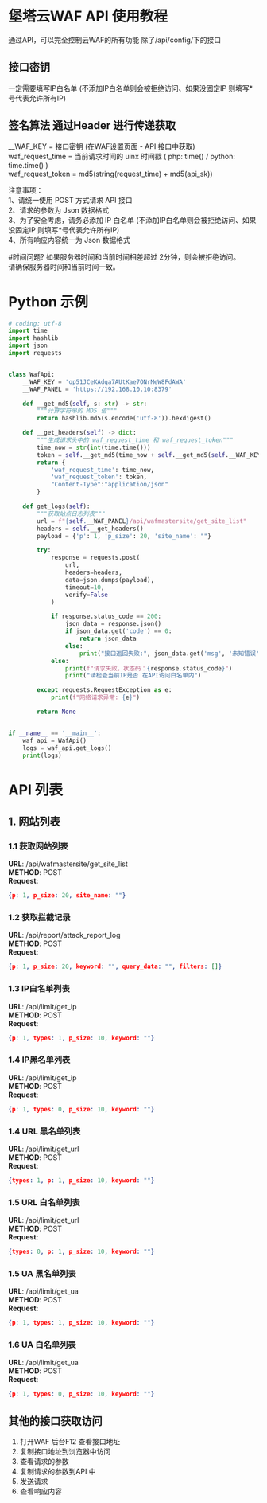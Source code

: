 # 堡塔云WAF API 使用教程
通过API，可以完全控制云WAF的所有功能 除了/api/config/下的接口 <br/>

## 接口密钥
一定需要填写IP白名单 (不添加IP白名单则会被拒绝访问、如果没固定IP 则填写*号代表允许所有IP) <br/>


## 签名算法 通过Header 进行传递获取
__WAF_KEY = 接口密钥 (在WAF设置页面 - API 接口中获取)<br/>
waf_request_time = 当前请求时间的 uinx 时间戳 ( php: time() / python: time.time() )<br/>
waf_request_token = md5(string(request_time) + md5(api_sk))<br/>


注意事项：<br/>
1、请统一使用 POST 方式请求 API 接口<br/>
2、请求的参数为 Json 数据格式<br/>
3、为了安全考虑，请务必添加 IP 白名单 (不添加IP白名单则会被拒绝访问、如果没固定IP 则填写*号代表允许所有IP) <br/>
4、所有响应内容统一为 Json 数据格式 <br/>

#时间问题?
如果服务器时间和当前时间相差超过 2分钟，则会被拒绝访问。<br/>
请确保服务器时间和当前时间一致。<br/>


# Python 示例
```python
# coding: utf-8
import time
import hashlib
import json
import requests


class WafApi:
    __WAF_KEY = 'op51JCeKAdqa7AUtKae7ONrMeW8FdAWA'
    __WAF_PANEL = 'https://192.168.10.10:8379'

    def __get_md5(self, s: str) -> str:
        """计算字符串的 MD5 值"""
        return hashlib.md5(s.encode('utf-8')).hexdigest()

    def __get_headers(self) -> dict:
        """生成请求头中的 waf_request_time 和 waf_request_token"""
        time_now = str(int(time.time()))
        token = self.__get_md5(time_now + self.__get_md5(self.__WAF_KEY))
        return {
            'waf_request_time': time_now,
            'waf_request_token': token,
            "Content-Type":"application/json"
        }

    def get_logs(self):
        """获取站点日志列表"""
        url = f"{self.__WAF_PANEL}/api/wafmastersite/get_site_list"
        headers = self.__get_headers()
        payload = {'p': 1, 'p_size': 20, 'site_name': ""}

        try:
            response = requests.post(
                url,
                headers=headers,
                data=json.dumps(payload),
                timeout=10,
                verify=False
            )

            if response.status_code == 200:
                json_data = response.json()
                if json_data.get('code') == 0:
                    return json_data
                else:
                    print("接口返回失败:", json_data.get('msg', '未知错误'))
            else:
                print(f"请求失败，状态码：{response.status_code}")
                print("请检查当前IP是否 在API访问白名单内")

        except requests.RequestException as e:
            print(f"网络请求异常: {e}")

        return None


if __name__ == '__main__':
    waf_api = WafApi()
    logs = waf_api.get_logs()
    print(logs)
```


# API 列表

## 1. 网站列表
### 1.1 获取网站列表
__URL__: /api/wafmastersite/get_site_list<br/>
__METHOD__: POST<br/>
__Request__:
```json
{p: 1, p_size: 20, site_name: ""}
```


### 1.2 获取拦截记录
__URL__: /api/report/attack_report_log<br/>
__METHOD__: POST<br/>
__Request__:
```json
{p: 1, p_size: 20, keyword: "", query_data: "", filters: []}
```


### 1.3 IP白名单列表
__URL__: /api/limit/get_ip<br/>
__METHOD__: POST<br/>
__Request__: 
```json
{p: 1, types: 1, p_size: 10, keyword: ""} 
```


### 1.4 IP黑名单列表
__URL__: /api/limit/get_ip<br/>
__METHOD__: POST<br/>
__Request__: 
```json
{p: 1, types: 0, p_size: 10, keyword: ""} 
```



### 1.4 URL 黑名单列表
__URL__: /api/limit/get_url<br/>
__METHOD__: POST<br/>
__Request__: 
```json
{types: 1, p: 1, p_size: 10, keyword: ""}
```


### 1.5 URL 白名单列表
__URL__: /api/limit/get_url<br/>
__METHOD__: POST<br/>
__Request__:
```json
{types: 0, p: 1, p_size: 10, keyword: ""}
```


### 1.5 UA 黑名单列表
__URL__: /api/limit/get_ua<br/>
__METHOD__: POST<br/>
__Request__:
```json
{p: 1, types: 1, p_size: 10, keyword: ""}
```

### 1.6 UA 白名单列表
__URL__: /api/limit/get_ua<br/>
__METHOD__: POST<br/>
__Request__:
```json
{p: 1, types: 0, p_size: 10, keyword: ""}
```


## 其他的接口获取访问
1. 打开WAF 后台F12 查看接口地址 <br/>
2. 复制接口地址到浏览器中访问 <br/>
3. 查看请求的参数 <br/>
4. 复制请求的参数到API 中 <br/>
5. 发送请求 <br/>
6. 查看响应内容 <br/>



